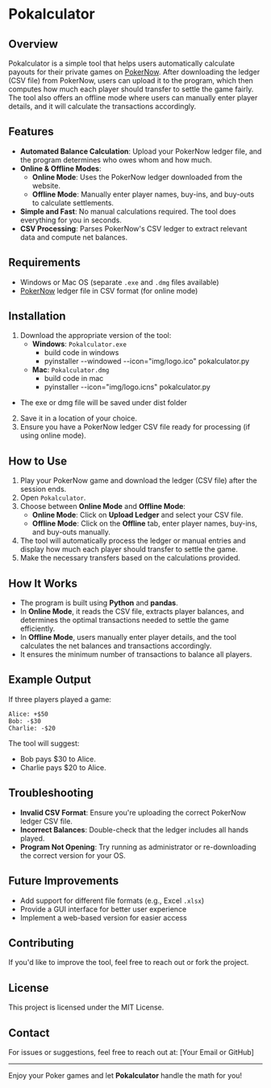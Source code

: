# Pokalculator

## Overview
Pokalculator is a simple tool that helps users automatically calculate payouts for their private games on [PokerNow](https://www.pokernow.club). After downloading the ledger (CSV file) from PokerNow, users can upload it to the program, which then computes how much each player should transfer to settle the game fairly. The tool also offers an offline mode where users can manually enter player details, and it will calculate the transactions accordingly.

## Features
- **Automated Balance Calculation**: Upload your PokerNow ledger file, and the program determines who owes whom and how much.
- **Online & Offline Modes**:
  - **Online Mode**: Uses the PokerNow ledger downloaded from the website.
  - **Offline Mode**: Manually enter player names, buy-ins, and buy-outs to calculate settlements.
- **Simple and Fast**: No manual calculations required. The tool does everything for you in seconds.
- **CSV Processing**: Parses PokerNow's CSV ledger to extract relevant data and compute net balances.

## Requirements
- Windows or Mac OS (separate `.exe` and `.dmg` files available)
- [PokerNow](https://www.pokernow.club) ledger file in CSV format (for online mode)

## Installation
1. Download the appropriate version of the tool:
   - **Windows**: `Pokalculator.exe`
     - build code in windows
     - pyinstaller --windowed --icon="img/logo.ico" pokalculator.py
   - **Mac**: `Pokalculator.dmg`
     - build code in mac
     - pyinstaller --icon="img/logo.icns" pokalculator.py
  - The exe or dmg file will be saved under dist folder
2. Save it in a location of your choice.
3. Ensure you have a PokerNow ledger CSV file ready for processing (if using online mode).

## How to Use
1. Play your PokerNow game and download the ledger (CSV file) after the session ends.
2. Open `Pokalculator`.
3. Choose between **Online Mode** and **Offline Mode**:
   - **Online Mode**: Click on **Upload Ledger** and select your CSV file.
   - **Offline Mode**: Click on the **Offline** tab, enter player names, buy-ins, and buy-outs manually.
4. The tool will automatically process the ledger or manual entries and display how much each player should transfer to settle the game.
5. Make the necessary transfers based on the calculations provided.

## How It Works
- The program is built using **Python** and **pandas**.
- In **Online Mode**, it reads the CSV file, extracts player balances, and determines the optimal transactions needed to settle the game efficiently.
- In **Offline Mode**, users manually enter player details, and the tool calculates the net balances and transactions accordingly.
- It ensures the minimum number of transactions to balance all players.

## Example Output
If three players played a game:
```
Alice: +$50
Bob: -$30
Charlie: -$20
```
The tool will suggest:
- Bob pays $30 to Alice.
- Charlie pays $20 to Alice.

## Troubleshooting
- **Invalid CSV Format**: Ensure you're uploading the correct PokerNow ledger CSV file.
- **Incorrect Balances**: Double-check that the ledger includes all hands played.
- **Program Not Opening**: Try running as administrator or re-downloading the correct version for your OS.

## Future Improvements
- Add support for different file formats (e.g., Excel `.xlsx`)
- Provide a GUI interface for better user experience
- Implement a web-based version for easier access

## Contributing
If you'd like to improve the tool, feel free to reach out or fork the project.

## License
This project is licensed under the MIT License.

## Contact
For issues or suggestions, feel free to reach out at: [Your Email or GitHub]

---

Enjoy your Poker games and let **Pokalculator** handle the math for you!

